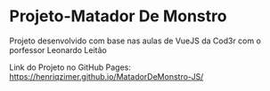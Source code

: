 # Projeto-Matador De Monstro
Projeto desenvolvido com base nas aulas de VueJS da Cod3r com o porfessor Leonardo Leitão

Link do Projeto no GitHub Pages: https://henriqzimer.github.io/MatadorDeMonstro-JS/
